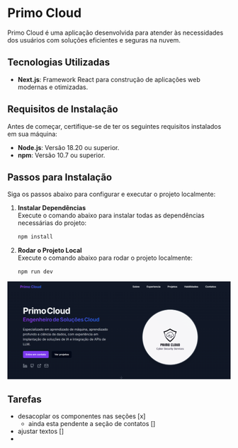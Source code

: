 # Primo Cloud

Primo Cloud é uma aplicação desenvolvida para atender às necessidades dos usuários com soluções eficientes e seguras na nuvem.

## Tecnologias Utilizadas

- **Next.js**: Framework React para construção de aplicações web modernas e otimizadas.

## Requisitos de Instalação

Antes de começar, certifique-se de ter os seguintes requisitos instalados em sua máquina:

- **Node.js**: Versão 18.20 ou superior.
- **npm**: Versão 10.7 ou superior.

## Passos para Instalação

Siga os passos abaixo para configurar e executar o projeto localmente:

1. **Instalar Dependências**  
   Execute o comando abaixo para instalar todas as dependências necessárias do projeto:  
   ```bash
   npm install
   ```

2. **Rodar o Projeto Local**  
   Execute o comando abaixo para rodar o projeto localmente:  
   ```bash
   npm run dev
   ```

![App Screenshot](./public/images/site.png)


## Tarefas
- desacoplar os componentes nas seções [x]
  - ainda esta pendente a seção de contatos []
- ajustar textos []
- 


